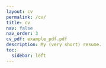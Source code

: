 ```yaml
---
layout: cv
permalink: /cv/
title: cv
nav: false
nav_order: 3
cv_pdf: example_pdf.pdf
description: My (very short) resume.
toc:
  sidebar: left
---
```

